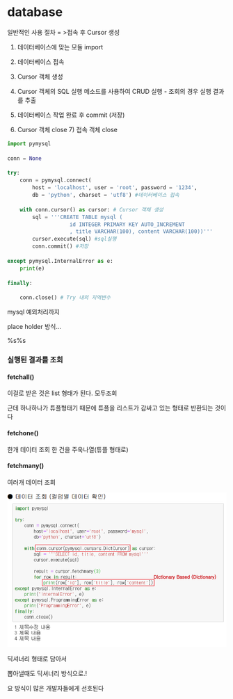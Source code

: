 # database

일반적인 사용 절차 = >접속 후 Cursor 생성

1) 데이터베이스에 맞는 모듈 import

 2) 데이터베이스 접속 

3) Cursor 객체 생성 

4) Cursor 객체의 SQL 실행 메소드를 사용하여 CRUD 실행 - 조회의 경우 실행 결과를 추출

5) 데이터베이스 작업 완료 후 commit (저장) 

6) Cursor 객체 close 7) 접속 객체 close



```python
import pymysql

conn = None

try: 
    conn = pymysql.connect(
        host = 'localhost', user = 'root', password = '1234',
        db = 'python', charset = 'utf8') #데이터베이스 접속

    with conn.cursor() as cursor: # Cursor 객체 생성
        sql = '''CREATE TABLE mysql (
                    id INTEGER PRIMARY KEY AUTO_INCREMENT
                    , title VARCHAR(100), content VARCHAR(100))'''
        cursor.execute(sql) #sql실행
        conn.commit() #저장
    
except pymysql.InternalError as e:
    print(e)
    
finally: 
    
    conn.close() # Try 내의 지역변수
```

mysql  예외처리까지





place holder 방식...

%s%s

### 실행된 결과를 조회

#### fetchall()

이걸로 받은 것은 list 형태가 된다. 모두조회

근데 하나하나가 튜플형태기 때문에 튜플을 리스트가 감싸고 있는 형태로 반환되는 것이다

#### fetchone() 

한개 데이터 조회 한 건을 주욱나열(튜플 형태로)

#### fetchmany()

여러개 데이터 조회



![image-20200128101335386](python11database.assets/image-20200128101335386.png)

딕셔너리 형태로 담아서

뽑아낼때도 딕셔너리 방식으로.!

요 방식이 많은 개발자들에게 선호된다

